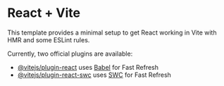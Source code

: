 # React + Vite

This template provides a minimal setup to get React working in Vite with HMR and some ESLint rules.

Currently, two official plugins are available:

- [@vitejs/plugin-react](https://github.com/vitejs/vite-plugin-react/blob/main/packages/plugin-react/README.md) uses [Babel](https://babeljs.io/) for Fast Refresh
- [@vitejs/plugin-react-swc](https://github.com/vitejs/vite-plugin-react-swc) uses [SWC](https://swc.rs/) for Fast Refresh
<!-- 
 <div className="blank">
        <div className="box1 flex items-center">
          <div className="image"></div>
          <div className="course pl-3 flex">
            Course
            <span className="material-symbols-outlined pt-[0.5px] ">keyboard_arrow_down</span>
          </div>
          <div className="box2">
            <ul>
              <li></li>
            </ul>
          </div>
        </div>
      </div> -->